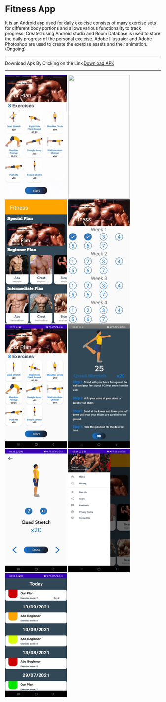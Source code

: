 # Fitness App

It is an Android app used for daily exercise consists of many exercise sets for different body
portions and allows various functionality to track progress. Created using Android studio and Room Database is
used to store the daily progress of the personal exercise. Adobe Illustrator and Adobe Photoshop are used to
create the exercise assets and their animation. (Ongoing)


**************************************************************************************************************************************************************
Download Apk By Clicking on the Link
<a href="https://github.com/Mr-Ajay-Singh/Fitness/releases/download/android/fitness.apk" target="_blank" >Download APK</a>

**************************************************************************************************************************************************************

<span>
<img src="https://github.com/Mr-Ajay-Singh/Fitness/blob/master/app/src/main/res/screenshots/gif1.gif" width="200" height="400" />
<img src="https://github.com/Mr-Ajay-Singh/Fitness/blob/master/app/src/main/res/screenshots/gif2.gif" width="200" height="400" />
<img src="https://github.com/Mr-Ajay-Singh/Fitness/blob/master/app/src/main/res/screenshots/photo1.jpg" width="200" height="400" />
<img src="https://github.com/Mr-Ajay-Singh/Fitness/blob/master/app/src/main/res/screenshots/photo2.jpg" width="200" height="400" />
<img src="https://github.com/Mr-Ajay-Singh/Fitness/blob/master/app/src/main/res/screenshots/photo3.jpg" width="200" height="400" />
<img src="https://github.com/Mr-Ajay-Singh/Fitness/blob/master/app/src/main/res/screenshots/photo4.jpg" width="200" height="400" />
<img src="https://github.com/Mr-Ajay-Singh/Fitness/blob/master/app/src/main/res/screenshots/photo5.jpg" width="200" height="400" />
<img src="https://github.com/Mr-Ajay-Singh/Fitness/blob/master/app/src/main/res/screenshots/photo6.jpg" width="200" height="400" />
<img src="https://github.com/Mr-Ajay-Singh/Fitness/blob/master/app/src/main/res/screenshots/photo7.jpg" width="200" height="400" />
</span>
